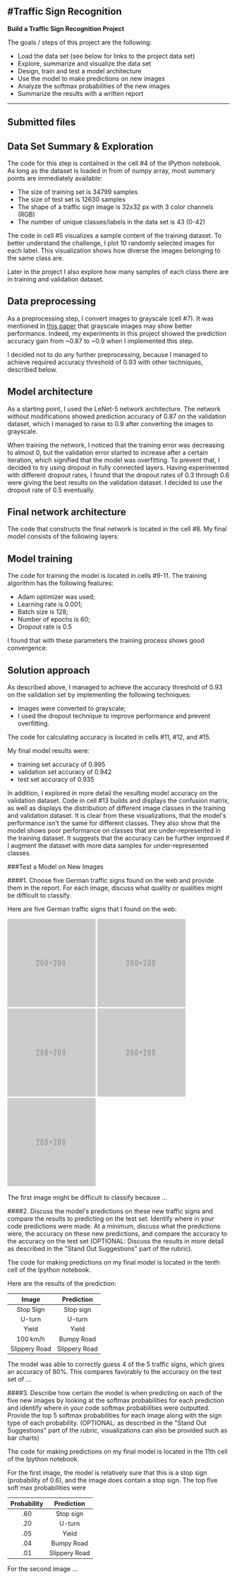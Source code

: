 #**Traffic Sign Recognition** 
---

**Build a Traffic Sign Recognition Project**

The goals / steps of this project are the following:
* Load the data set (see below for links to the project data set)
* Explore, summarize and visualize the data set
* Design, train and test a model architecture
* Use the model to make predictions on new images
* Analyze the softmax probabilities of the new images
* Summarize the results with a written report


[//]: # (Image References)

[image1]: ./examples/visualization.jpg "Visualization"
[image2]: ./examples/grayscale.jpg "Grayscaling"
[image3]: ./examples/random_noise.jpg "Random Noise"
[image4]: ./examples/placeholder.png "Traffic Sign 1"
[image5]: ./examples/placeholder.png "Traffic Sign 2"
[image6]: ./examples/placeholder.png "Traffic Sign 3"
[image7]: ./examples/placeholder.png "Traffic Sign 4"
[image8]: ./examples/placeholder.png "Traffic Sign 5"

---
## Submitted files


## Data Set Summary & Exploration

The code for this step is contained in the cell #4 of the IPython notebook. As long as the dataset is loaded 
in from of numpy array, most summary points are immediately available:    

* The size of training set is 34799 samples
* The size of test set is 12630 samples
* The shape of a traffic sign image is 32x32 px with 3 color channels (RGB)
* The number of unique classes/labels in the data set is 43 (0-42)

The code in cell #5 visualizes a sample content of the training dataset. To better understand the challenge, I 
plot 10 randomly selected images for each label. This visualization shows how diverse the images belonging to the 
same class are. 

Later in the project I also explore how many samples of each class there are in training and validation dataset.   

## Data preprocessing 

As a preprocessing step, I convert images to grayscale (cell #7). It was mentioned in [this paper](http://yann.lecun.com/exdb/publis/pdf/sermanet-ijcnn-11.pdf)
that grayscale images may show better performance. Indeed, my experiments in this project showed the prediction accuracy 
gain from ~0.87 to ~0.9 when I implemented this step.
   
I decided not to do any further preprocessing, because I managed to achieve required accuracy threshold of 0.93 with other techniques,
described below. 

## Model architecture

As a starting point, I used the LeNet-5 network architecture. The network without modifications showed prediction accuracy of 0.87 
on the validation dataset, which I managed to raise to 0.9 after converting the images to grayscale. 

When training the network, I noticed that the training error was decreasing to almost 0, but the validation error started to 
increase after a certain iteration, which signified that the model was overfitting. To prevent that, I decided to try using 
dropout in fully connected layers. Having experimented with different dropout rates, I found that the dropout rates of 0.3 through 0.6 were
giving the best results on the validation dataset. I decided to use the dropout rate of 0.5 eventually.  

## Final network architecture 

The code that constructs the final network is located in the cell #8. 
My final model consists of the following layers:

## Model training 

The code for training the model is located in cells #9-11. The training algorithm has the following features: 
  
* Adam optimizer was used; 
* Learning rate is 0.001; 
* Batch size is 128; 
* Number of epochs is 60;
* Dropout rate is 0.5

I found that with these parameters the training process shows good convergence:

## Solution approach 

As described above, I managed to achieve the accuracy threshold of 0.93 on the validation set by implementing the following
techniques: 

* Images were converted to grayscale; 
* I used the dropout technique to improve performance and prevent overfitting.   

The code for calculating accuracy is located in cells #11, #12, and #15. 

My final model results were:
* training set accuracy of 0.995
* validation set accuracy of 0.942 
* test set accuracy of 0.935

In addition, I explored in more detail the resulting model accuracy on the validation dataset. Code in cell #13 builds and displays 
the confusion matrix, as well as displays the distribution of different image classes in the training and validation dataset. 
It is clear from these visualizations, that the model's performance isn't the same for different classes. They also show that 
the model shows poor performance on classes that are under-represented in the training dataset. It suggests that the accuracy can be further improved if I augment the dataset with more data samples for under-represented classes. 


 

###Test a Model on New Images

####1. Choose five German traffic signs found on the web and provide them in the report. For each image, discuss what quality or qualities might be difficult to classify.

Here are five German traffic signs that I found on the web:

![alt text][image4] ![alt text][image5] ![alt text][image6] 
![alt text][image7] ![alt text][image8]

The first image might be difficult to classify because ...

####2. Discuss the model's predictions on these new traffic signs and compare the results to predicting on the test set. Identify where in your code predictions were made. At a minimum, discuss what the predictions were, the accuracy on these new predictions, and compare the accuracy to the accuracy on the test set (OPTIONAL: Discuss the results in more detail as described in the "Stand Out Suggestions" part of the rubric).

The code for making predictions on my final model is located in the tenth cell of the Ipython notebook.

Here are the results of the prediction:

| Image			        |     Prediction	        					| 
|:---------------------:|:---------------------------------------------:| 
| Stop Sign      		| Stop sign   									| 
| U-turn     			| U-turn 										|
| Yield					| Yield											|
| 100 km/h	      		| Bumpy Road					 				|
| Slippery Road			| Slippery Road      							|


The model was able to correctly guess 4 of the 5 traffic signs, which gives an accuracy of 80%. This compares favorably to the accuracy on the test set of ...

####3. Describe how certain the model is when predicting on each of the five new images by looking at the softmax probabilities for each prediction and identify where in your code softmax probabilities were outputted. Provide the top 5 softmax probabilities for each image along with the sign type of each probability. (OPTIONAL: as described in the "Stand Out Suggestions" part of the rubric, visualizations can also be provided such as bar charts)

The code for making predictions on my final model is located in the 11th cell of the Ipython notebook.

For the first image, the model is relatively sure that this is a stop sign (probability of 0.6), and the image does contain a stop sign. The top five soft max probabilities were

| Probability         	|     Prediction	        					| 
|:---------------------:|:---------------------------------------------:| 
| .60         			| Stop sign   									| 
| .20     				| U-turn 										|
| .05					| Yield											|
| .04	      			| Bumpy Road					 				|
| .01				    | Slippery Road      							|


For the second image ... 